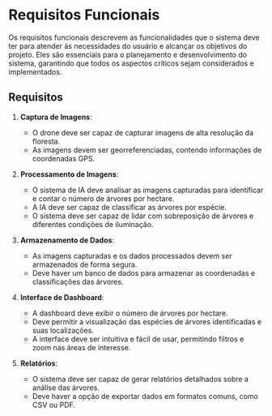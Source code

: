 # Requisitos Funcionais

Os requisitos funcionais descrevem as funcionalidades que o sistema deve ter para atender às necessidades do usuário e alcançar os objetivos do projeto. Eles são essenciais para o planejamento e desenvolvimento do sistema, garantindo que todos os aspectos críticos sejam considerados e implementados.

## Requisitos

1. **Captura de Imagens**:
   - O drone deve ser capaz de capturar imagens de alta resolução da floresta.
   - As imagens devem ser georreferenciadas, contendo informações de coordenadas GPS.

2. **Processamento de Imagens**:
   - O sistema de IA deve analisar as imagens capturadas para identificar e contar o número de árvores por hectare.
   - A IA deve ser capaz de classificar as árvores por espécie.
   - O sistema deve ser capaz de lidar com sobreposição de árvores e diferentes condições de iluminação.

3. **Armazenamento de Dados**:
   - As imagens capturadas e os dados processados devem ser armazenados de forma segura.
   - Deve haver um banco de dados para armazenar as coordenadas e classificações das árvores.

4. **Interface de Dashboard**:
   - A dashboard deve exibir o número de árvores por hectare.
   - Deve permitir a visualização das espécies de árvores identificadas e suas localizações.
   - A interface deve ser intuitiva e fácil de usar, permitindo filtros e zoom nas áreas de interesse.

5. **Relatórios**:
   - O sistema deve ser capaz de gerar relatórios detalhados sobre a análise das árvores.
   - Deve haver a opção de exportar dados em formatos comuns, como CSV ou PDF.

